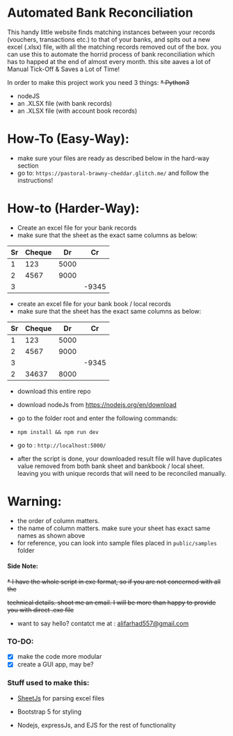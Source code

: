 # Automated Bank Reconciliation

This handy little website finds matching instances between your records (vouchers, transactions etc.) to that of your banks, and spits out a new excel (.xlsx) file, with all the matching records removed out of the box. you can use this to automate the horrid process of bank reconciliation which has to happed at the end of almost every month. this site aaves a lot of Manual Tick-Off & Saves a Lot of Time!

In order to make this project work you need 3 things:
~~\* Python3~~
- nodeJS
- an .XLSX file (with bank records)
- an .XLSX file (with account book records)

# How-To (Easy-Way):

- make sure your files are ready as described below in the hard-way section
- go to: `https://pastoral-brawny-cheddar.glitch.me/` and follow the instructions!

# How-to (Harder-Way):

- Create an excel file for your bank records
- make sure that the sheet as the exact same columns as below:

| Sr  | Cheque | Dr   | Cr    |
| --- | ------ | ---- | ----- |
| 1   | 123    | 5000 |       |
| 2   | 4567   | 9000 |       |
| 3   |        |      | -9345 |

- create an excel file for your bank book / local records
- make sure that the sheet has the exact same columns as below:

| Sr  | Cheque | Dr   | Cr    |
| --- | ------ | ---- | ----- |
| 1   | 123    | 5000 |       |
| 2   | 4567   | 9000 |       |
| 3   |        |      | -9345 |
| 2   | 34637  | 8000 |       |

- download this entire repo
- download nodeJs from https://nodejs.org/en/download
- go to the folder root and enter the following commands:
- `npm install && npm run dev`
- go to : `http://localhost:5000/`

- after the script is done, your downloaded result file will have duplicates value removed from both bank sheet and bankbook / local sheet. leaving you with unique records that will need to be reconciled manually.

# Warning:

- the order of column matters.
- the name of column matters. make sure your sheet has exact same names as shown above
- for reference, you can look into sample files placed in `public/samples` folder

#### Side Note:

~~\* I have the whole script in exe format, so if you are not concerned with all the~~

~~technical details. shoot me an email. I will be more than happy to provide you with direct .exe file~~

- want to say hello? contatct me at : alifarhad557@gmail.com

### TO-DO:

- [x] make the code more modular
- [x] create a GUI app, may be?

### Stuff used to make this:

- [SheetJs](https://www.npmjs.com/package/sheetjs) for parsing excel files

- Bootstrap 5 for styling
- Nodejs, expressJs, and EJS for the rest of functionality
